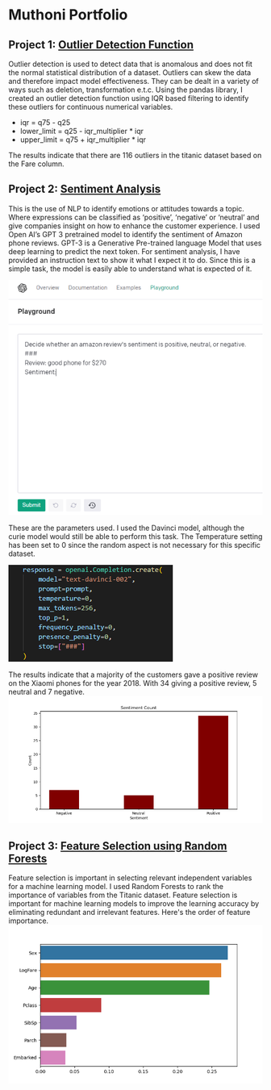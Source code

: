 
# Muthoni Portfolio

## Project 1: [Outlier Detection Function](https://github.com/Muthoni-w/mw_projects/blob/main/outlier_fxn.py)
Outlier detection is used to detect data that is anomalous and does not fit the normal statistical distribution of a dataset. Outliers can skew the data and therefore impact model effectiveness. They can be dealt in a variety of ways such as deletion, transformation e.t.c. Using the pandas library, I created an outlier detection function using IQR based filtering to identify these outliers for continuous numerical variables.
- iqr = q75 - q25
- lower_limit = q25 - iqr_multiplier * iqr
- upper_limit = q75 + iqr_multiplier * iqr

The results indicate that there are 116 outliers in the titanic dataset based on the Fare column. 


## Project 2: [Sentiment Analysis](https://github.com/Muthoni-w/mw_projects/blob/main/sentimant_analysis.py)
This is the use of NLP to identify emotions or attitudes towards a topic. Where expressions can be classified as ‘positive’, ‘negative’ or ‘neutral’ and give companies insight on how to enhance the customer experience. I used Open AI’s GPT 3 pretrained model to identify the sentiment of Amazon phone reviews.
GPT-3 is a Generative Pre-trained language Model that uses deep learning to predict the next token. For sentiment analysis, I have provided an instruction text to show it what I expect it to do. Since this is a simple task, the model is easily able to understand what is expected of it.

![](/images/label_3.PNG)

These are the parameters used. I used the Davinci model, although the curie model would still be able to perform this task. The Temperature setting has been set to 0 since the random aspect is not necessary for this specific dataset.

![](/images/label_1.PNG)

The results indicate that a majority of the customers gave a positive review on the Xiaomi phones for the year 2018. With 34 giving a positive review, 5 neutral and 7 negative.
![](/images/label_2.png)

## Project 3: [Feature Selection using Random Forests](https://github.com/Muthoni-w/mw_projects/blob/main/classification.py)
Feature selection is important in selecting relevant independent variables for a machine learning model. I used Random Forests to rank the importance of variables from the Titanic dataset. Feature selection is important for machine learning models to improve the learning accuracy by eliminating redundant and irrelevant features.
Here's the order of feature importance.
![](/images/label_4.png)
